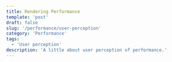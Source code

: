 ```yaml
---
title: Rendering Performance
template: 'post'
draft: false
slug: '/performance/user-perception'
category: 'Performance'
tags:
  - 'User perception'
description: 'A little about user perception of performance.'
---
```


